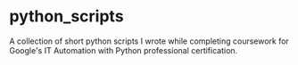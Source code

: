 # python_scripts

A collection of short python scripts I wrote while completing coursework for Google's IT Automation with Python professional certification.
